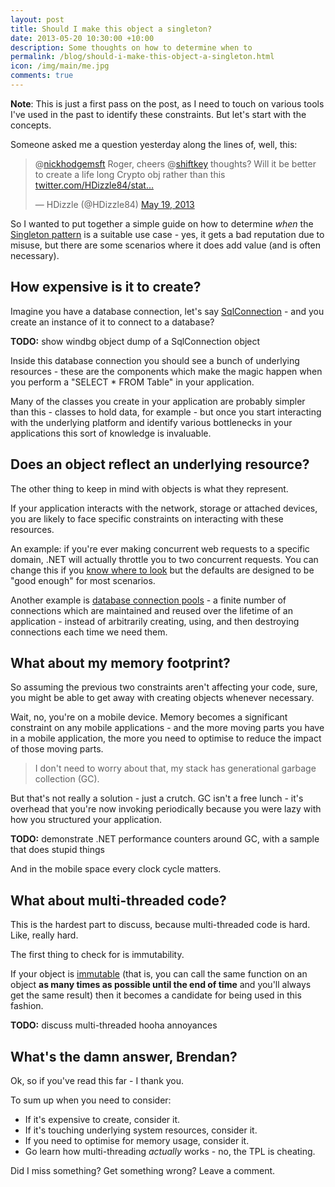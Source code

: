```yaml
---
layout: post
title: Should I make this object a singleton? 
date: 2013-05-20 10:30:00 +10:00
description: Some thoughts on how to determine when to 
permalink: /blog/should-i-make-this-object-a-singleton.html
icon: /img/main/me.jpg
comments: true
---
```


**Note**: This is just a first pass on the post, as I need to touch on various tools I've used in the past to identify these constraints. But let's start with the concepts.

Someone asked me a question yesterday along the lines of, well, this:

<blockquote class="twitter-tweet" data-conversation="none"><p>@<a href="https://twitter.com/nickhodgemsft">nickhodgemsft</a> Roger, cheers @<a href="https://twitter.com/shiftkey">shiftkey</a> thoughts? Will it be better to create a life long Crypto obj rather than this <a href="http://t.co/bn3hRIiGdt" title="http://twitter.com/HDizzle84/status/336104817707589633/photo/1">twitter.com/HDizzle84/stat…</a></p>&mdash; HDizzle (@HDizzle84) <a href="https://twitter.com/HDizzle84/status/336104817707589633">May 19, 2013</a></blockquote>
<script async src="//platform.twitter.com/widgets.js" charset="utf-8"></script>

So I wanted to put together a simple guide on how to determine *when* the [Singleton pattern](http://en.wikipedia.org/wiki/Singleton_pattern) is a suitable use case - yes, it gets a bad reputation due to misuse, but there are some scenarios where it does add value (and is often necessary).

## How expensive is it to create?

Imagine you have a database connection, let's say [SqlConnection](http://msdn.microsoft.com/en-us/library/system.data.sqlclient.sqlconnection.aspx) - and you create an instance of it to connect to a database?

**TODO:** show windbg object dump of a SqlConnection object

Inside this database connection you should see a bunch of underlying resources - these are the components which make the magic happen when you perform a "SELECT * FROM Table" in your application.

Many of the classes you create in your application are probably simpler than this - classes to hold data, for example - but once you start interacting with the underlying platform and identify various bottlenecks in your applications this sort of knowledge is invaluable.

## Does an object reflect an underlying resource?

The other thing to keep in mind with objects is what they represent. 

If your application interacts with the network, storage or attached devices, you are likely to face specific constraints on interacting with these resources. 

An example: if you're ever making concurrent web requests to a specific domain, .NET will actually throttle you to two concurrent requests. You can change this if you [know where to look](http://msdn.microsoft.com/en-us/library/fb6y0fyc.aspx) but the defaults are designed to be "good enough" for most scenarios.

Another example is [database connection pools](http://msdn.microsoft.com/en-us/library/8xx3tyca.aspx) - a finite number of connections which are maintained and reused over the lifetime of an application - instead of arbitrarily creating, using, and then destroying connections each time we need them. 

## What about my memory footprint?

So assuming the previous two constraints aren't affecting your code, sure, you might be able to get away with creating objects whenever necessary.

Wait, no, you're on a mobile device. Memory becomes a significant constraint on any mobile applications - and the more moving parts you have in a mobile application, the more you need to optimise to reduce the impact of those moving parts.

> I don't need to worry about that, my stack has generational garbage collection (GC).

But that's not really a solution - just a crutch. GC isn't a free lunch - it's overhead that you're now invoking periodically because you were lazy with how you structured your application. 

**TODO:** demonstrate .NET performance counters around GC, with a sample that does stupid things

And in the mobile space every clock cycle matters.

## What about multi-threaded code?

This is the hardest part to discuss, because multi-threaded code is hard. Like, really hard.

The first thing to check for is immutability.

If your object is [immutable](http://en.wikipedia.org/wiki/Immutable_object) (that is, you can call the same function on an object **as many times as possible until the end of time** and you'll always get the same result) then it becomes a candidate for being used in this fashion.

**TODO:** discuss multi-threaded hooha annoyances

## What's the damn answer, Brendan?

Ok, so if you've read this far - I thank you.

To sum up when you need to consider:

 - If it's expensive to create, consider it.
 - If it's touching underlying system resources, consider it.
 - If you need to optimise for memory usage, consider it.
 - Go learn how multi-threading *actually* works - no, the TPL is cheating.

Did I miss something? Get something wrong? Leave a comment.
